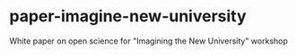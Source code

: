 # paper-imagine-new-university
White paper on open science for "Imagining the New University" workshop 

